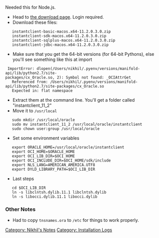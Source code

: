 Needed this for Node.js.

-   Head to [the download
    page](http://www.oracle.com/technetwork/topics/intel-macsoft-096467.html).
    Login required.
-   Download these files:

`   instantclient-basic-macos.x64-11.2.0.3.0.zip`  
`   instantclient-sdk-macos.x64-11.2.0.3.0.zip`  
`   instantclient-sqlplus-macos.x64-11.2.0.3.0.zip`  
`   instantclient-jdbc-macos.x64-11.2.0.3.0.zip`

-   Make sure that you get the 64-bit versions (for 64-bit Pythons),
    else you'll see something like this at import

` ImportError: dlopen(/Users/nikhil/.pyenv/versions/manifold-api/lib/python2.7/site-packages/cx_Oracle.so, 2): Symbol not found: _OCIAttrGet`  
`   Referenced from: /Users/nikhil/.pyenv/versions/manifold-api/lib/python2.7/site-packages/cx_Oracle.so`  
`   Expected in: flat namespace`

-   Extract them at the command line. You'll get a folder called
    "instantclient\_11\_2"
-   Move it to `/usr/local`

`   sudo mkdir /usr/local/oracle`  
`   sudo mv instantclient_11_2 /usr/local/oracle/instantclient`  
`   sudo chown user:group /usr/local/oracle`

-   Set some environment variables

`   export ORACLE_HOME=/usr/local/oracle/instantclient`  
`   export OCI_HOME=$ORACLE_HOME`  
`   export OCI_LIB_DIR=$OCI_HOME`  
`   export OCI_INCLUDE_DIR=$OCI_HOME/sdk/include`  
`   export NLS_LANG=AMERICAN_AMERICA.UTF8`  
`   export DYLD_LIBRARY_PATH=$OCI_LIB_DIR`

-   Last steps

`   cd $OCI_LIB_DIR`  
`   ln -s libclntsh.dylib.11.1 libclntsh.dylib`  
`   ln -s libocci.dylib.11.1 libocci.dylib`

### Other Notes

-   Had to copy `tnsnames.ora` to `/etc` for things to work properly.

[Category: Nikhil's Notes](Category:_Nikhil's_Notes "wikilink")
[Category: Installation Logs](Category:_Installation_Logs "wikilink")
